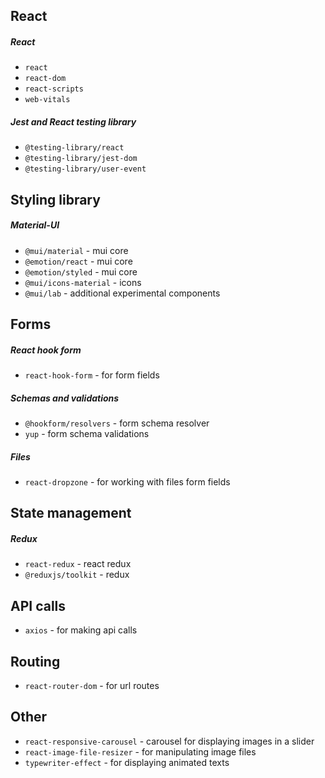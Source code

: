 ## React

##### React

- `react`
- `react-dom`
- `react-scripts`
- `web-vitals`

##### Jest and React testing library

- `@testing-library/react`
- `@testing-library/jest-dom`
- `@testing-library/user-event`

## Styling library

##### Material-UI

- `@mui/material` - mui core
- `@emotion/react` - mui core
- `@emotion/styled` - mui core
- `@mui/icons-material` - icons
- `@mui/lab` - additional experimental components

## Forms

##### React hook form

- `react-hook-form` - for form fields

##### Schemas and validations

- `@hookform/resolvers` - form schema resolver
- `yup` - form schema validations

##### Files

- `react-dropzone` - for working with files form fields

## State management

##### Redux

- `react-redux` - react redux
- `@reduxjs/toolkit` - redux

## API calls

- `axios` - for making api calls

## Routing

- `react-router-dom` - for url routes

## Other

- `react-responsive-carousel` - carousel for displaying images in a slider
- `react-image-file-resizer` - for manipulating image files
- `typewriter-effect` - for displaying animated texts
